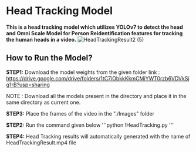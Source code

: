 # Head Tracking Model 
**This is a head tracking model which utilizes YOLOv7 to detect the head and Omni Scale Model for Person Reidentification features for tracking the human heads in a video.**
![HeadTrackingResult2 (5)](https://user-images.githubusercontent.com/44440114/212591528-1ee7e928-64ac-48d9-8afd-e1d1e67d2801.gif)

## How to Run the Model?

**STEP1:** Download the model weights from the given folder link :
https://drive.google.com/drive/folders/1tC7iObkkKkmCMiYWT0rzb6VDVkSjg1rB?usp=sharing

NOTE : Download all the models present in the directory and place it in the same directory as current one.

**STEP3:** Place the frames of the video in the "./Images" folder

**STEP2:** Run the command given below
'''python
!HeadTracking.py
'''

**STEP4:** Head Tracking results will automatically generated with the name of HeadTrackingResult.mp4 file




